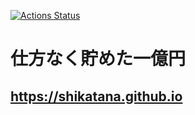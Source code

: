 [![Actions Status](https://github.com/shikatana/shikatana.github.io/workflows/deploy/badge.svg)](https://github.com/shikatana/shikatana.github.io/actions)

# 仕方なく貯めた一億円

## <https://shikatana.github.io>
